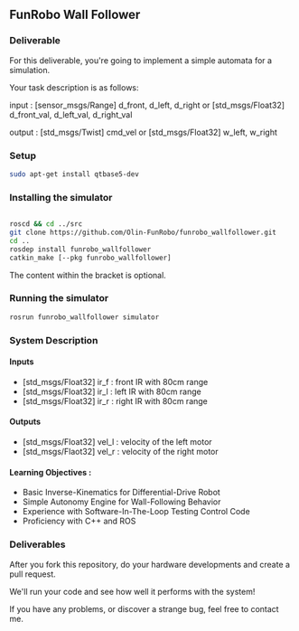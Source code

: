 ## FunRobo Wall Follower

### Deliverable

For this deliverable, you're going to implement a simple automata for a simulation.

Your task description is as follows:

input : [sensor_msgs/Range] d_front, d_left, d_right
		or [std_msgs/Float32] d_front_val, d_left_val, d_right_val

output : [std_msgs/Twist] cmd_vel
		or [std_msgs/Float32] w_left, w_right

### Setup

```bash
sudo apt-get install qtbase5-dev
```

### Installing the simulator

```bash

roscd && cd ../src
git clone https://github.com/Olin-FunRobo/funrobo_wallfollower.git 
cd ..
rosdep install funrobo_wallfollower
catkin_make [--pkg funrobo_wallfollower]
```
The content within the bracket is optional.

### Running the simulator

```bash
rosrun funrobo_wallfollower simulator
```

### System Description

#### Inputs

- [std_msgs/Float32] ir_f : front IR with 80cm range
- [std_msgs/Float32] ir_l : left IR with 80cm range
- [std_msgs/Float32] ir_r : right IR with 80cm range

#### Outputs

- [std_msgs/Float32] vel_l : velocity of the left motor
- [std_msgs/Flaot32] vel_r : velocity of the right motor

#### Learning Objectives :

- Basic Inverse-Kinematics for Differential-Drive Robot
- Simple Autonomy Engine for Wall-Following Behavior
- Experience with Software-In-The-Loop Testing Control Code
- Proficiency with C++ and ROS

### Deliverables

After you fork this repository, do your hardware developments and create a pull request.

We'll run your code and see how well it performs with the system!

If you have any problems, or discover a strange bug, feel free to contact me.
